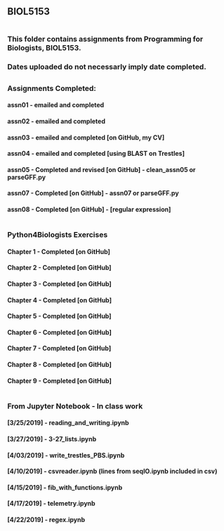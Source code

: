 ## BIOL5153
#
### This folder contains assignments from Programming for Biologists, BIOL5153. 
### Dates uploaded do not necessarly imply date completed. 
##
### Assignments Completed:
#### assn01 - emailed and completed
#### assn02 - emailed and completed
#### assn03 - emailed and completed [on GitHub, my CV]
#### assn04 - emailed and completed [using BLAST on Trestles]
#### assn05 - Completed and revised [on GitHub] - clean_assn05 or parseGFF.py
#### assn07 - Completed [on GitHub] - assn07 or parseGFF.py
#### assn08 - Completed [on GitHub] - [regular expression]
#
### Python4Biologists Exercises
#### Chapter 1 - Completed [on GitHub]
#### Chapter 2 - Completed [on GitHub]
#### Chapter 3 - Completed [on GitHub]
#### Chapter 4 - Completed [on GitHub]
#### Chapter 5 - Completed [on GitHub]
#### Chapter 6 - Completed [on GitHub]
#### Chapter 7 - Completed [on GitHub]
#### Chapter 8 - Completed [on GitHub]
#### Chapter 9 - Completed [on GitHub]
#
### From Jupyter Notebook - In class work
#### [3/25/2019] - reading_and_writing.ipynb 
#### [3/27/2019] - 3-27_lists.ipynb 
#### [4/03/2019] - write_trestles_PBS.ipynb 
#### [4/10/2019] - csvreader.ipynb (lines from seqIO.ipynb included in csv)
#### [4/15/2019] - fib_with_functions.ipynb 
#### [4/17/2019] - telemetry.ipynb 
#### [4/22/2019] - regex.ipynb 
